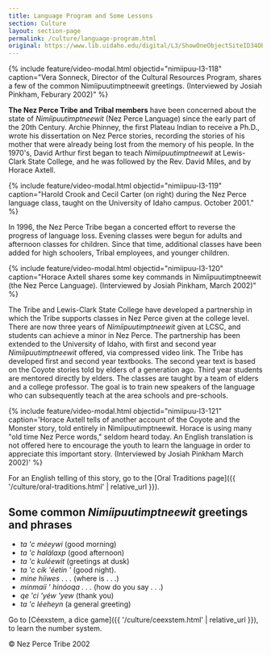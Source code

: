 ```yaml
---
title: Language Program and Some Lessons
section: Culture
layout: section-page
permalink: /culture/language-program.html
original: https://www.lib.uidaho.edu/digital/L3/ShowOneObjectSiteID34ObjectID87.html
---
```


{% include feature/video-modal.html objectid="nimiipuu-l3-118" caption="Vera Sonneck, Director of the Cultural Resources Program, shares a few of the common Nimíipuutimptneewit greetings. (Interviewed by Josiah Pinkham, Feburary 2002)" %}

**The Nez Perce Tribe and Tribal members** have been concerned about the state of _Nimíipuutimptneewit_ (Nez Perce Language) since the early part of the 20th Century. Archie Phinney, the first Plateau Indian to receive a Ph.D., wrote his dissertation on Nez Perce stories, recording the stories of his mother that were already being lost from the memory of his people. In the 1970's, David Arthur first began to teach _Nimíipuutimptneewit_ at Lewis-Clark State College, and he was followed by the Rev. David Miles, and by Horace Axtell.

{% include feature/video-modal.html objectid="nimiipuu-l3-119" caption="Harold Crook and Cecil Carter (on right) during the Nez Perce language class, taught on the University of Idaho campus. October 2001." %}

In 1996, the Nez Perce Tribe began a concerted effort to reverse the progress of language loss. Evening classes were begun for adults and afternoon classes for children. Since that time, additional classes have been added for high schoolers, Tribal employees, and younger children.

{% include feature/video-modal.html objectid="nimiipuu-l3-120" caption="Horace Axtell shares some key commands in Nimíipuutimptneewit (the Nez Perce Language). (Interviewed by Josiah Pinkham, March 2002)" %}

The Tribe and Lewis-Clark State College have developed a partnership in which the Tribe supports classes in Nez Perce given at the college level. There are now three years of _Nimíipuutimptneewit_ given at LCSC, and students can achieve a minor in Nez Perce. The partnership has been extended to the University of Idaho, with first and second year _Nimíipuutimptneewit_ offered, via compressed video link. The Tribe has developed first and second year textbooks. The second year text is based on the Coyote stories told by elders of a generation ago. Third year students are mentored directly by elders. The classes are taught by a team of elders and a college professor. The goal is to train new speakers of the language who can subsequently teach at the area schools and pre-schools.

{% include feature/video-modal.html objectid="nimiipuu-l3-121" caption='Horace Axtell tells of another account of the Coyote and the Monster story, told entirely in Nimíipuutimptneewit. Horace is using many "old time Nez Perce words," seldom heard today. An English translation is not offered here to encourage the youth to learn the language in order to appreciate this important story. (Interviewed by Josiah Pinkham March 2002)' %}

For an English telling of this story, go to the [Oral Traditions page]({{ '/culture/oral-traditions.html' | relative_url }}).

## Some common _Nimíipuutimptneewit_ greetings and phrases

- _ta 'c méeywi_ (good morning)
- _ta 'c halálaxp_ (good afternoon)
- _ta 'c kuléewit_ (greetings at dusk)
- _ta 'c cik 'éetin '_ (good night).
- _mine híiwes . . ._ (where is . . .)
- _minmaíi ' hinóoqa . . ._ (how do you say . . .)
- _qe 'ci 'yéw 'yew_ (thank you)
- _ta 'c léeheyn_ (a general greeting)

Go to [Céexstem, a dice game]({{ '/culture/ceexstem.html' | relative_url }}), to learn the number system. 

© Nez Perce Tribe 2002
